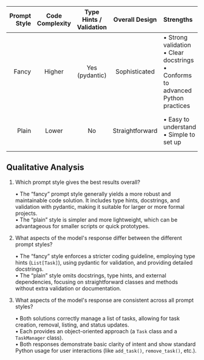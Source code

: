 | Prompt Style | Code Complexity | Type Hints / Validation | Overall Design | Strengths                                        | Weaknesses                                        |
|-------------:|:---------------:|:------------------------:|:--------------:|:------------------------------------------------|:--------------------------------------------------|
|    Fancy     | Higher          | Yes (pydantic)          | Sophisticated  | • Strong validation<br>• Clear docstrings<br>• Conforms to advanced Python practices | • More verbose code<br>• Requires additional dependencies (pydantic) |
|    Plain     | Lower           | No                      | Straightforward| • Easy to understand<br>• Simple to set up      | • No built-in validation<br>• Minimal documentation / type checks    |

## Qualitative Analysis

1. Which prompt style gives the best results overall?

   • The “fancy” prompt style generally yields a more robust and maintainable code solution. It includes type hints, docstrings, and validation with pydantic, making it suitable for larger or more formal projects.  
   • The “plain” style is simpler and more lightweight, which can be advantageous for smaller scripts or quick prototypes.

2. What aspects of the model's response differ between the different prompt styles?

   • The “fancy” style enforces a stricter coding guideline, employing type hints (`List[Task]`), using pydantic for validation, and providing detailed docstrings.  
   • The “plain” style omits docstrings, type hints, and external dependencies, focusing on straightforward classes and methods without extra validation or documentation.

3. What aspects of the model's response are consistent across all prompt styles?

   • Both solutions correctly manage a list of tasks, allowing for task creation, removal, listing, and status updates.  
   • Each provides an object-oriented approach (a `Task` class and a `TaskManager` class).  
   • Both responses demonstrate basic clarity of intent and show standard Python usage for user interactions (like `add_task()`, `remove_task()`, etc.).